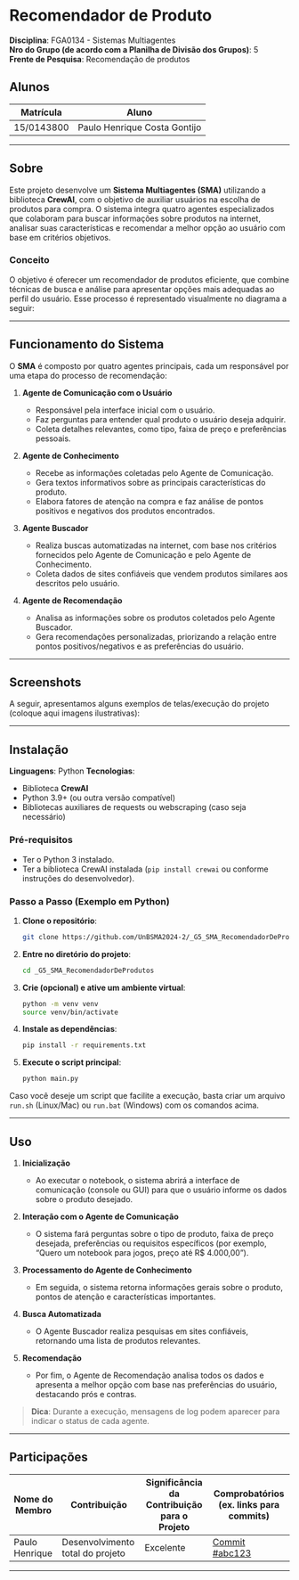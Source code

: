 # Recomendador de Produto

**Disciplina**: FGA0134 - Sistemas Multiagentes  
**Nro do Grupo (de acordo com a Planilha de Divisão dos Grupos)**: 5  
**Frente de Pesquisa**: Recomendação de produtos

## Alunos
| Matrícula   | Aluno                                    |
|-------------|------------------------------------------|
| 15/0143800  | Paulo Henrique Costa Gontijo             |

---

## Sobre

Este projeto desenvolve um **Sistema Multiagentes (SMA)** utilizando a biblioteca **CrewAI**, com o objetivo de auxiliar usuários na escolha de produtos para compra. O sistema integra quatro agentes especializados que colaboram para buscar informações sobre produtos na internet, analisar suas características e recomendar a melhor opção ao usuário com base em critérios objetivos.

### Conceito

O objetivo é oferecer um recomendador de produtos eficiente, que combine técnicas de busca e análise para apresentar opções mais adequadas ao perfil do usuário. Esse processo é representado visualmente no diagrama a seguir:


---

## Funcionamento do Sistema

O **SMA** é composto por quatro agentes principais, cada um responsável por uma etapa do processo de recomendação:

1. **Agente de Comunicação com o Usuário**  
   - Responsável pela interface inicial com o usuário.  
   - Faz perguntas para entender qual produto o usuário deseja adquirir.  
   - Coleta detalhes relevantes, como tipo, faixa de preço e preferências pessoais.

2. **Agente de Conhecimento**  
   - Recebe as informações coletadas pelo Agente de Comunicação.  
   - Gera textos informativos sobre as principais características do produto.  
   - Elabora fatores de atenção na compra e faz análise de pontos positivos e negativos dos produtos encontrados.

3. **Agente Buscador**  
   - Realiza buscas automatizadas na internet, com base nos critérios fornecidos pelo Agente de Comunicação e pelo Agente de Conhecimento.  
   - Coleta dados de sites confiáveis que vendem produtos similares aos descritos pelo usuário.

4. **Agente de Recomendação**  
   - Analisa as informações sobre os produtos coletados pelo Agente Buscador.  
   - Gera recomendações personalizadas, priorizando a relação entre pontos positivos/negativos e as preferências do usuário.

---

## Screenshots

A seguir, apresentamos alguns exemplos de telas/execução do projeto (coloque aqui imagens ilustrativas):


---

## Instalação

**Linguagens**: Python 
**Tecnologias**:  
- Biblioteca **CrewAI**  
- Python 3.9+ (ou outra versão compatível)  
- Bibliotecas auxiliares de requests ou webscraping (caso seja necessário)

### Pré-requisitos

- Ter o Python 3 instalado.  
- Ter a biblioteca CrewAI instalada (`pip install crewai` ou conforme instruções do desenvolvedor).  

### Passo a Passo (Exemplo em Python)

1. **Clone o repositório**:
   ```bash
   git clone https://github.com/UnBSMA2024-2/_G5_SMA_RecomendadorDeProdutos
   ```
2. **Entre no diretório do projeto**:
   ```bash
   cd _G5_SMA_RecomendadorDeProdutos
   ```
3. **Crie (opcional) e ative um ambiente virtual**:
   ```bash
   python -m venv venv
   source venv/bin/activate  
   ```
4. **Instale as dependências**:
   ```bash
   pip install -r requirements.txt
   ```
5. **Execute o script principal**:
   ```bash
   python main.py
   ```

Caso você deseje um script que facilite a execução, basta criar um arquivo `run.sh` (Linux/Mac) ou `run.bat` (Windows) com os comandos acima.

---

## Uso

1. **Inicialização**  
   - Ao executar o notebook, o sistema abrirá a interface de comunicação (console ou GUI) para que o usuário informe os dados sobre o produto desejado.

2. **Interação com o Agente de Comunicação**  
   - O sistema fará perguntas sobre o tipo de produto, faixa de preço desejada, preferências ou requisitos específicos (por exemplo, “Quero um notebook para jogos, preço até R\$ 4.000,00”).

3. **Processamento do Agente de Conhecimento**  
   - Em seguida, o sistema retorna informações gerais sobre o produto, pontos de atenção e características importantes.

4. **Busca Automatizada**  
   - O Agente Buscador realiza pesquisas em sites confiáveis, retornando uma lista de produtos relevantes.

5. **Recomendação**  
   - Por fim, o Agente de Recomendação analisa todos os dados e apresenta a melhor opção com base nas preferências do usuário, destacando prós e contras.

> **Dica**: Durante a execução, mensagens de log podem aparecer para indicar o status de cada agente.

---

## Participações

| Nome do Membro | Contribuição                                                         | Significância da Contribuição para o Projeto        | Comprobatórios (ex. links para commits) |
|----------------|---------------------------------------------------------------------|-----------------------------------------------------|------------------------------------------|
| Paulo Henrique | Desenvolvimento total do projeto    | Excelente                                           | [Commit #abc123](https://github.com/)   |

---

